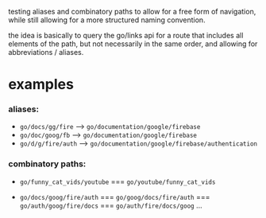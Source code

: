 testing aliases and combinatory paths to allow for a free form of navigation, while still allowing for a more structured naming convention.

the idea is basically to query the go/links api for a route that includes all elements of the path, but not necessarily in the same order, and allowing for abbreviations / aliases.

# examples

### aliases: 

- `go/docs/gg/fire` --> `go/documentation/google/firebase`
- `go/doc/goog/fb` --> `go/documentation/google/firebase`
- `go/d/g/fire/auth` --> `go/documentation/google/firebase/authentication`


### combinatory paths:

- `go/funny_cat_vids/youtube` === `go/youtube/funny_cat_vids`


- `go/docs/goog/fire/auth` === `go/goog/docs/fire/auth` === `go/auth/goog/fire/docs` === `go/auth/fire/docs/goog` ...


